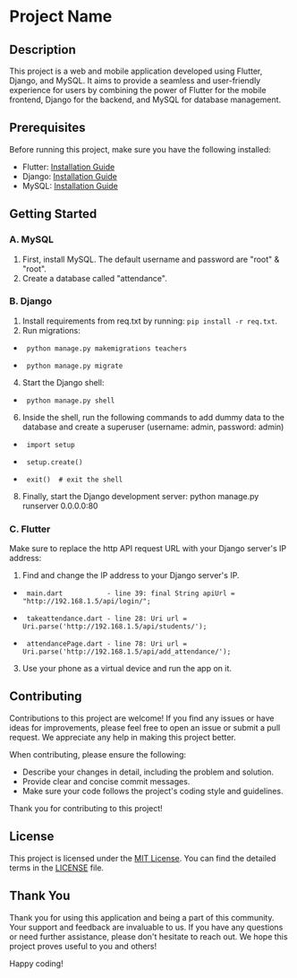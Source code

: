 # Project Name

## Description

This project is a web and mobile application developed using Flutter, Django, and MySQL. It aims to provide a seamless and user-friendly experience for users by combining the power of Flutter for the mobile frontend, Django for the backend, and MySQL for database management.

## Prerequisites

Before running this project, make sure you have the following installed:

- Flutter: [Installation Guide](https://flutter.dev/docs/get-started/install)
- Django: [Installation Guide](https://docs.djangoproject.com/en/stable/intro/install/)
- MySQL: [Installation Guide](https://dev.mysql.com/doc/mysql-installation-excerpt/5.7/en/)

## Getting Started

### A. MySQL

1. First, install MySQL. The default username and password are "root" & "root".
2. Create a database called "attendance".

### B. Django

1. Install requirements from req.txt by running: `pip install -r req.txt`.
2. Run migrations:
   
-      python manage.py makemigrations teachers
   
-      python manage.py migrate
   
4. Start the Django shell:
   
-      python manage.py shell

6. Inside the shell, run the following commands to add dummy data to the database and create a superuser (username: admin, password: admin)
   
-      import setup
   
-      setup.create()
   
-      exit()  # exit the shell

8. Finally, start the Django development server: python manage.py runserver 0.0.0.0:80

### C. Flutter 


Make sure to replace the http API request URL with your Django server's IP address:

1. Find and change the IP address to your Django server's IP.
   
-      main.dart           - line 39: final String apiUrl = "http://192.168.1.5/api/login/";
-      takeattendance.dart - line 28: Uri url = Uri.parse('http://192.168.1.5/api/students/');  
-      attendancePage.dart - line 78: Uri url = Uri.parse('http://192.168.1.5/api/add_attendance/');
   
3. Use your phone as a virtual device and run the app on it.

## Contributing

Contributions to this project are welcome! If you find any issues or have ideas for improvements, please feel free to open an issue or submit a pull request. We appreciate any help in making this project better.

When contributing, please ensure the following:

- Describe your changes in detail, including the problem and solution.
- Provide clear and concise commit messages.
- Make sure your code follows the project's coding style and guidelines.

Thank you for contributing to this project!

## License

This project is licensed under the [MIT License](LICENSE). You can find the detailed terms in the [LICENSE](LICENSE) file.

## Thank You

Thank you for using this application and being a part of this community. Your support and feedback are invaluable to us. If you have any questions or need further assistance, please don't hesitate to reach out. We hope this project proves useful to you and others!

Happy coding!

